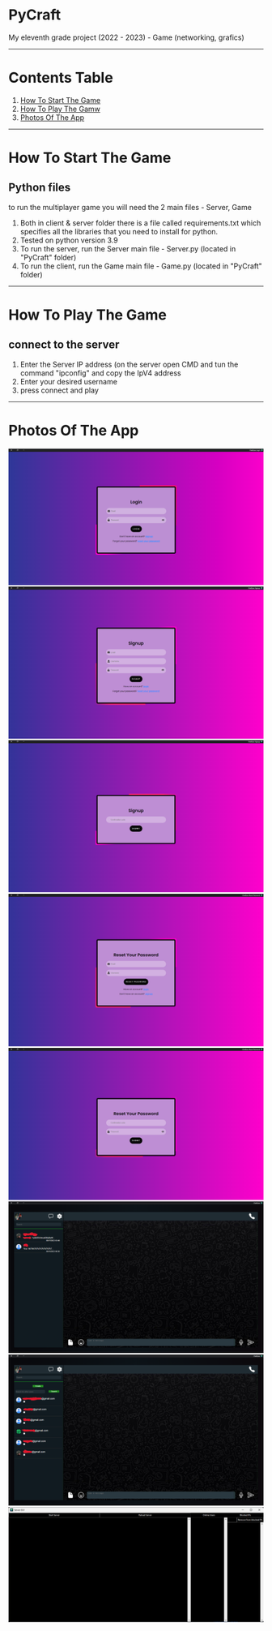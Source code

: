 # PyCraft
My eleventh grade project (2022 - 2023) - Game (networking, grafics)

----------------------------------------------------------------------

# Contents Table
1. [How To Start The Game](#How-To-Start-The-Game)
3. [How To Play The Gamw](#How-To-Play-The-Game)
4. [Photos Of The App](#Photos-Of-The-App)

----------------------------------------------------------------------

# How To Start The Game

## Python files
to run the multiplayer game you will need the 2 main files - Server, Game
1. Both in client & server folder there is a file called requirements.txt which specifies all the libraries that you need to install for python.
2. Tested on python version 3.9
3. To run the server, run the Server main file - Server.py (located in "PyCraft" folder)
4. To run the client, run the Game main file - Game.py (located in "PyCraft" folder)

----------------------------------------------------------------------

# How To Play The Game

## connect to the server
1. Enter the Server IP address (on the server open CMD and tun the command "ipconfig" and copy the IpV4 address
2. Enter your desired username
3. press connect and play

----------------------------------------------------------------------

# Photos Of The App
![Login Page](https://github.com/Omer-Dagry/ChatEase/blob/main/Photos/Login%20Page.png?raw=true)
![Signup Page](https://github.com/Omer-Dagry/ChatEase/blob/main/Photos/Signup%20Page.png?raw=true)
![Signup Page - Confirmation code](https://github.com/Omer-Dagry/ChatEase/blob/main/Photos/Signup%20Page%20-%20Confirmation%20code.png?raw=true)
![Reset Password Page](https://github.com/Omer-Dagry/ChatEase/blob/main/Photos/Reset%20Password%20Page.png?raw=true)
![Reset Password Page - Confirmation code](https://github.com/Omer-Dagry/ChatEase/blob/main/Photos/Reset%20Password%20Page%20-%20Confirmation%20code.png?raw=true)
![The App - Chats](https://github.com/Omer-Dagry/ChatEase/blob/main/Photos/The%20App%20-%20Chats.png?raw=true)
![The App - Create New Chats](https://github.com/Omer-Dagry/ChatEase/blob/main/Photos/The%20App%20-%20Create%20New%20Chats.png?raw=true)
![Server GUI](https://github.com/Omer-Dagry/ChatEase/blob/main/Photos/Server%20GUI.png?raw=true)
